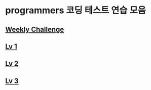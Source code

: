 # programmers 코딩 테스트 연습 모음

## [Weekly Challenge](https://github.com/woongsnote/programmers/tree/main/Weekly_Challenge)
## [Lv 1](https://github.com/woongsnote/programmers/tree/main/Lv1)
## [Lv 2](https://github.com/woongsnote/programmers/tree/main/Lv2)
## [Lv 3](https://github.com/woongsnote/programmers/tree/main/Lv3)


